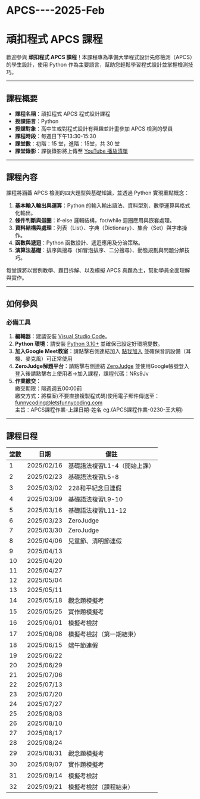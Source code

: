 # APCS----2025-Feb
# 頑扣程式 APCS 課程

歡迎參與 **頑扣程式 APCS 課程**！本課程專為準備大學程式設計先修檢測（APCS）的學生設計，使用 Python 作為主要語言，幫助您輕鬆學習程式設計並掌握檢測技巧。

---

## 課程概要

- **課程名稱**：頑扣程式 APCS 程式設計課程  
- **授課語言**：Python  
- **授課對象**：高中生或對程式設計有興趣並計畫參加 APCS 檢測的學員  
- **課程時段**：每週日下午13:30-15:30
- **課堂數**：初階：15 堂，進階：15堂，共 30 堂  
- **課堂錄影**：課後錄影將上傳至 [YouTube 播放清單]()  

---

## 課程內容

課程將涵蓋 APCS 檢測的四大題型與基礎知識，並透過 Python 實現重點概念：  
1. **基本輸入輸出與運算**：Python 的輸入輸出語法、資料型別、數學運算與格式化輸出。  
2. **條件判斷與迴圈**：if-else 邏輯結構，for/while 迴圈應用與嵌套處理。  
3. **資料結構與處理**：列表（List）、字典（Dictionary）、集合（Set）與字串操作。  
4. **函數與遞迴**：Python 函數設計、遞迴應用及分治策略。  
5. **演算法基礎**：排序與搜尋（如冒泡排序、二分搜尋）、動態規劃與問題分解技巧。  

每堂課將以實例教學、題目拆解、以及模擬 APCS 真題為主，幫助學員全面理解與實作。

---

## 如何參與

### 必備工具  
1. **編輯器**：建議安裝 [Visual Studio Code](https://code.visualstudio.com/)。  
2. **Python 環境**：請安裝 [Python 3.10+](https://www.python.org/downloads/) 並確保已設定好環境變數。  
3. **加入Google Meet教室**：請點擊右側連結加入 [點我加入]() 並確保音訊設備（耳機、麥克風）可正常使用
4. **ZeroJudge解題平台**：請點擊右側連結 [ZeroJudge](https://zerojudge.tw) 並使用Google帳號登入  
登入後請點擊右上使用者->加入課程，課程代碼：NRs9Jv
5. **作業繳交**：  
繳交期限：隔週週五00:00前  
繳交方式：將檔案(不要直接複製程式碼)使用電子郵件傳送至：funnycoding@letsfunnycoding.com  
主旨：APCS課程作業-上課日期-姓名 eg.(APCS課程作業-0230-王大明)
---

## 課程日程

| 堂數 | 日期       | 備註                    |
|------|------------|-------------------------|
| 1    | 2025/02/16 | 基礎語法複習L1-4（開始上課）|
| 2    | 2025/02/23 | 基礎語法複習L5-8          |
| 3    | 2025/03/02 | 228和平紀念日連假          |
| 4    | 2025/03/09 | 基礎語法複習L9-10         |
| 5    | 2025/03/16 | 基礎語法複習L11-12        |
| 6    | 2025/03/23 | ZeroJudge               |
| 7    | 2025/03/30 | ZeroJudge               |
| 8    | 2025/04/06 | 兒童節、清明節連假      |
| 9    | 2025/04/13 |                         |
| 10   | 2025/04/20 |                         |
| 11   | 2025/04/27 |                         |
| 12   | 2025/05/04 |                         |
| 13   | 2025/05/11 |                         |
| 14   | 2025/05/18 | 觀念題模擬考              |
| 15   | 2025/05/25 | 實作題模擬考              |
| 16   | 2025/06/01 | 模擬考檢討               |
| 17   | 2025/06/08 | 模擬考檢討（第一期結束）    |
| 18   | 2025/06/15 | 端午節連假              |
| 19   | 2025/06/22 |                         |
| 20   | 2025/06/29 |                         |
| 21   | 2025/07/06 |                         |
| 22   | 2025/07/13 |                         |
| 23   | 2025/07/20 |                         |
| 24   | 2025/07/27 |                         |
| 25   | 2025/08/03 |                         |
| 26   | 2025/08/10 |                         |
| 27   | 2025/08/17 |                         |
| 28   | 2025/08/24 |                         |
| 29   | 2025/08/31 | 觀念題模擬考              |
| 30   | 2025/09/07 | 實作題模擬考              |
| 31   | 2025/09/14 | 模擬考檢討               |
| 32   | 2025/09/21 | 模擬考檢討（課程結束）      |
